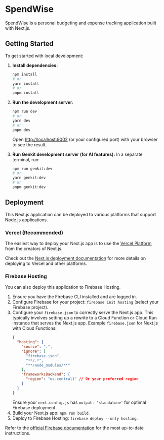 # SpendWise

SpendWise is a personal budgeting and expense tracking application built with Next.js.

## Getting Started

To get started with local development:

1.  **Install dependencies:**
    ```bash
    npm install
    # or
    yarn install
    # or
    pnpm install
    ```

2.  **Run the development server:**
    ```bash
    npm run dev
    # or
    yarn dev
    # or
    pnpm dev
    ```
    Open [http://localhost:9002](http://localhost:9002) (or your configured port) with your browser to see the result.

3.  **Run Genkit development server (for AI features):**
    In a separate terminal, run:
    ```bash
    npm run genkit:dev
    # or
    yarn genkit:dev
    # or
    pnpm genkit:dev
    ```

## Deployment

This Next.js application can be deployed to various platforms that support Node.js applications.

### Vercel (Recommended)

The easiest way to deploy your Next.js app is to use the [Vercel Platform](https://vercel.com/new?utm_medium=default-template&filter=next.js&utm_source=create-next-app&utm_campaign=create-next-app-readme) from the creators of Next.js.

Check out the [Next.js deployment documentation](https://nextjs.org/docs/deployment) for more details on deploying to Vercel and other platforms.

### Firebase Hosting

You can also deploy this application to Firebase Hosting.
1. Ensure you have the Firebase CLI installed and are logged in.
2. Configure Firebase for your project: `firebase init hosting` (select your Firebase project).
3. Configure your `firebase.json` to correctly serve the Next.js app. This typically involves setting up a rewrite to a Cloud Function or Cloud Run instance that serves the Next.js app.
   Example `firebase.json` for Next.js with Cloud Functions:
   ```json
   {
     "hosting": {
       "source": ".",
       "ignore": [
         "firebase.json",
         "**/.*",
         "**/node_modules/**"
       ],
       "frameworksBackend": {
         "region": "us-central1" // Or your preferred region
       }
     }
   }
   ```
   Ensure your `next.config.js` has `output: 'standalone'` for optimal Firebase deployment.
4. Build your Next.js app: `npm run build`.
5. Deploy to Firebase Hosting: `firebase deploy --only hosting`.

Refer to the [official Firebase documentation](https://firebase.google.com/docs/hosting/frameworks/nextjs) for the most up-to-date instructions.
